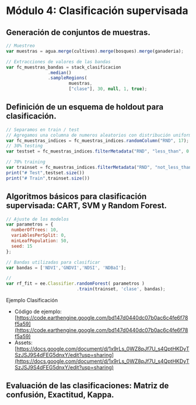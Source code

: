 # Módulo 4: Clasificación supervisada

## Generación de conjuntos de muestras.

```Javascript
// Muestreo
var muestras = agua.merge(cultivos).merge(bosques).merge(ganaderia);

// Extracciones de valores de las bandas
var fc_muestras_bandas = stack_clasificacion
                .median()
                .sampleRegions(
                        muestras, 
                        ["clase"], 30, null, 1, true);
```


## Definición de un esquema de holdout para clasificación.

```Javascript
// Separamos en train / test
// Agregamos una columna de numeros aleatorios con distribución uniforme.
var fc_muestras_indices = fc_muestras_indices.randomColumn("RND", 17);
// 30% testing
var testset = fc_muestras_indices.filterMetadata("RND", "less_than", 0.3);

// 70% training
var trainset = fc_muestras_indices.filterMetadata("RND", "not_less_than", 0.3);
print("# Test",testset.size())
print("# Train",trainset.size())
```


## Algoritmos básicos para clasificación supervisada: CART, SVM y Random Forest. 

```Javascript
// Ajuste de los modelos
var parametros = {
  numberOfTrees: 10, 
  variablesPerSplit: 0, 
  minLeafPopulation: 50, 
  seed: 15
};

// Bandas utilizadas para clasificar
var bandas = ['NDVI','GNDVI','NDSI', 'NDBaI'];

// 
var rf_fit = ee.Classifier.randomForest( parametros )
                           .train(trainset, 'clase', bandas);
```

Ejemplo Clasificación

 * Código de ejemplo: [https://code.earthengine.google.com/bd147d0440dc07b0ac6c4fe6f78f5a59](https://code.earthengine.google.com/bd147d0440dc07b0ac6c4fe6f78f5a59)
 * Assets: [https://docs.google.com/document/d/1x9rLs_0WZ8pJf7U_s4QptHKDyTSzJSJ9S4dFEG5dnxY/edit?usp=sharing](https://docs.google.com/document/d/1x9rLs_0WZ8pJf7U_s4QptHKDyTSzJSJ9S4dFEG5dnxY/edit?usp=sharing) 


## Evaluación de las clasificaciones: Matriz de confusión, Exactitud, Kappa.

```Javascript

```
